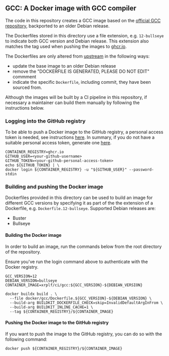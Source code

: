 ## GCC: A Docker image with GCC compiler

The code in this repository creates a GCC image based on the
[official GCC repository](https://github.com/docker-library/gcc), backported
to an older Debian release.

The Dockerfiles stored in this directory use a file extension, e.g. `12-bullseye`
to indicate both GCC version and Debian release. This extension also matches the
tag used when pushing the images to [ghcr.io](https://github.com/XRPLF/ci/pkgs/container/gcc).

The Dockerfiles are only altered from [upstream](https://github.com/docker-library/gcc)
in the following ways:

* update the base image to an older Debian release
* remove the "DOCKERFILE IS GENERATED, PLEASE DO NOT EDIT" commment
* indicate the specific `Dockerfile`, including commit, they have been sourced from.

Although the images will be built by a CI pipeline in this repository, if
necessary a maintainer can build them manually by following the instructions
below.

### Logging into the GitHub registry

To be able to push a Docker image to the GitHub registry, a personal access
token is needed, see instructions [here](https://docs.github.com/en/packages/working-with-a-github-packages-registry/working-with-the-container-registry#authenticating-with-a-personal-access-token-classic).
In summary, if you do not have a suitable personal access token, generate one
[here](https://github.com/settings/tokens/new?scopes=write:packages).

```shell
CONTAINER_REGISTRY=ghcr.io
GITHUB_USER=<your-github-username>
GITHUB_TOKEN=<your-github-personal-access-token>
echo ${GITHUB_TOKEN} | \
docker login ${CONTAINER_REGISTRY} -u "${GITHUB_USER}" --password-stdin
```

### Building and pushing the Docker image

Dockerfiles provided in this directory can be used to build an image for different GCC versions
by specifying it as part of the the extension of a Dockerfile, e.g. `Dockerfile.12-bullseye`.
Supported Debian releases are:

* Buster
* Bullseye

#### Building the Docker image

In order to build an image, run the commands below from the root directory of
the repository.

Ensure you've run the login command above to authenticate with the Docker
registry.

```shell
GCC_VERSION=12
DEBIAN_VERSION=bullseye
CONTAINER_IMAGE=xrplf/ci/gcc:${GCC_VERSION}-${DEBIAN_VERSION}

docker buildx build . \
  --file docker/gcc/Dockerfile.${GCC_VERSION}-${DEBIAN_VERSION} \
  --build-arg BUILDKIT_DOCKERFILE_CHECK=skip=InvalidDefaultArgInFrom \
  --build-arg BUILDKIT_INLINE_CACHE=1 \
  --tag ${CONTAINER_REGISTRY}/${CONTAINER_IMAGE}
```

#### Pushing the Docker image to the GitHub registry

If you want to push the image to the GitHub registry, you can do so with the
following command:

```shell
docker push ${CONTAINER_REGISTRY}/${CONTAINER_IMAGE}
```
